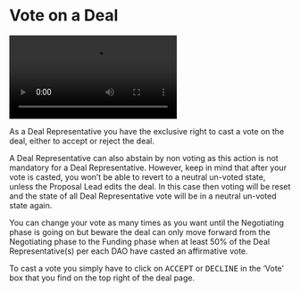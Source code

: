 # Vote on a Deal

<video style="max-width: 100% !important; height: auto !important;" controls preload="auto"><source src="https://ik.imagekit.io/primedao/PrimeDeals/7-voting_mqVhaWfwU.mp4" type="video/mp4">Your browser does not support the video tag.</video>

As a Deal Representative you have the exclusive right to cast a vote on the deal, either to accept or reject the deal.

A Deal Representative can also abstain by non voting as this action is not mandatory for a Deal Representative. However, keep in mind that after your vote is casted, you won’t be able to revert to a neutral un-voted state, unless the Proposal Lead edits the deal. In this case then voting will be reset and the state of all Deal Representative vote will be in a neutral un-voted state again.

You can change your vote as many times as you want until the Negotiating phase is going on but beware the deal can only move forward from the Negotiating phase to the Funding phase when at least 50% of the Deal Representative(s) per each DAO have casted an affirmative vote.

To cast a vote you simply have to click on <kbd>ACCEPT</kbd> or <kbd>DECLINE</kbd> in the ‘Vote’ box that you find on the top right of the deal page.